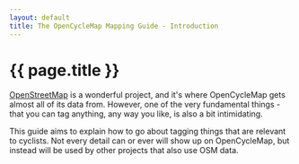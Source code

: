 ```yaml
---
layout: default
title: The OpenCycleMap Mapping Guide - Introduction
---
```


{{ page.title }}
================

[OpenStreetMap](http://www.openstreetmap.org) is a wonderful project, and it's where OpenCycleMap gets almost all of its data from. However, one of the very fundamental things - that you can tag anything, any way you like, is also a bit intimidating.

This guide aims to explain how to go about tagging things that are relevant to cyclists. Not every detail can or ever will show up on OpenCycleMap, but instead will be used by other projects that also use OSM data.


